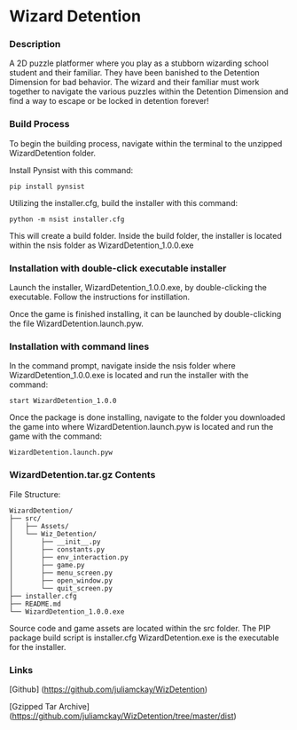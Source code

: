 # Wizard Detention

### Description
A 2D puzzle platformer where you play as a stubborn wizarding school student and their familiar.
They have been banished to the Detention Dimension for bad behavior.
The wizard and their familiar must work together to navigate the various puzzles within the Detention Dimension and find
a way to escape or be locked in detention forever!

### Build Process
To begin the building process, navigate within the terminal to the unzipped WizardDetention folder. 

Install Pynsist with this command:
```
pip install pynsist
```
Utilizing the installer.cfg, build the installer with this command:
```
python -m nsist installer.cfg
```
This will create a build folder. Inside the build folder, the installer is located within the nsis folder as WizardDetention_1.0.0.exe

### Installation with double-click executable installer
Launch the installer, WizardDetention_1.0.0.exe, by double-clicking the executable. Follow the instructions for instillation. 

Once the game is finished installing, it can be launched by double-clicking the file WizardDetention.launch.pyw.

### Installation with command lines
In the command prompt, navigate inside the nsis folder where WizardDetention_1.0.0.exe is located and run the installer
with the command:
```
start WizardDetention_1.0.0
```
Once the package is done installing, navigate to the folder you downloaded the game into where WizardDetention.launch.pyw 
is located and run the game with the command:
```
WizardDetention.launch.pyw
```

### WizardDetention.tar.gz Contents
File Structure:
```
WizardDetention/
├── src/
│   ├── Assets/
│   └── Wiz_Detention/
│       ├── __init__.py
│       ├── constants.py
│       ├── env_interaction.py
│       ├── game.py
│       ├── menu_screen.py
│       ├── open_window.py
│       └── quit_screen.py
├── installer.cfg
├── README.md
└── WizardDetention_1.0.0.exe
```
Source code and game assets are located within the src folder. 
The PIP package build script is installer.cfg
WizardDetention.exe is the executable for the installer.

### Links
[Github] (https://github.com/juliamckay/WizDetention)

[Gzipped Tar Archive] (https://github.com/juliamckay/WizDetention/tree/master/dist)
